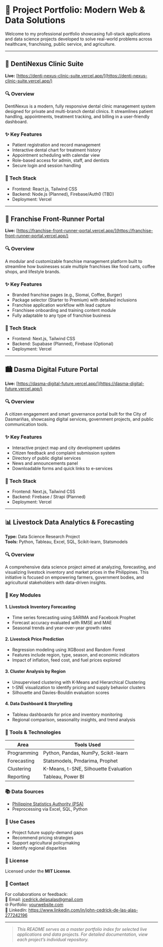 # 🚀 Project Portfolio: Modern Web & Data Solutions

Welcome to my professional portfolio showcasing full-stack applications and data science projects developed to solve real-world problems across healthcare, franchising, public service, and agriculture.

---

## 🦷 DentiNexus Clinic Suite  
**Live:** [https://denti-nexus-clinic-suite.vercel.app/](https://denti-nexus-clinic-suite.vercel.app/)

### 🔍 Overview  
DentiNexus is a modern, fully responsive dental clinic management system designed for private and multi-branch dental clinics. It streamlines patient handling, appointments, treatment tracking, and billing in a user-friendly dashboard.

### ✨ Key Features
- Patient registration and record management  
- Interactive dental chart for treatment history  
- Appointment scheduling with calendar view  
- Role-based access for admin, staff, and dentists  
- Secure login and session handling

### 🧰 Tech Stack
- Frontend: React.js, Tailwind CSS  
- Backend: Node.js (Planned), Firebase/Auth0 (TBD)  
- Deployment: Vercel

---

## 🏢 Franchise Front-Runner Portal  
**Live:** [https://franchise-front-runner-portal.vercel.app/](https://franchise-front-runner-portal.vercel.app/)

### 🔍 Overview  
A modular and customizable franchise management platform built to streamline how businesses scale multiple franchises like food carts, coffee shops, and lifestyle brands.

### ✨ Key Features
- Branded franchise pages (e.g., Siomai, Coffee, Burger)  
- Package selector (Starter to Premium) with detailed inclusions  
- Franchise application workflow with lead capture  
- Franchisee onboarding and training content module  
- Fully adaptable to any type of franchise business

### 🧰 Tech Stack
- Frontend: Next.js, Tailwind CSS  
- Backend: Supabase (Planned), Firebase (Optional)  
- Deployment: Vercel

---

## 🏙️ Dasma Digital Future Portal  
**Live:** [https://dasma-digital-future.vercel.app/](https://dasma-digital-future.vercel.app/)

### 🔍 Overview  
A citizen engagement and smart governance portal built for the City of Dasmariñas, showcasing digital services, government projects, and public communication tools.

### ✨ Key Features
- Interactive project map and city development updates  
- Citizen feedback and complaint submission system  
- Directory of public digital services  
- News and announcements panel  
- Downloadable forms and quick links to e-services

### 🧰 Tech Stack
- Frontend: Next.js, Tailwind CSS  
- Backend: Firebase / Strapi (Planned)  
- Deployment: Vercel

---

## 📊 Livestock Data Analytics & Forecasting  
**Type:** Data Science Research Project  
**Tools:** Python, Tableau, Excel, SQL, Scikit-learn, Statsmodels

### 🔍 Overview  
A comprehensive data science project aimed at analyzing, forecasting, and visualizing livestock inventory and market prices in the Philippines. This initiative is focused on empowering farmers, government bodies, and agricultural stakeholders with data-driven insights.

### 📁 Key Modules
#### 1. Livestock Inventory Forecasting
- Time series forecasting using SARIMA and Facebook Prophet  
- Forecast accuracy evaluated with RMSE and MAE  
- Seasonal trends and year-over-year growth rates

#### 2. Livestock Price Prediction
- Regression modeling using XGBoost and Random Forest  
- Features include region, type, season, and economic indicators  
- Impact of inflation, feed cost, and fuel prices explored

#### 3. Cluster Analysis by Region
- Unsupervised clustering with K-Means and Hierarchical Clustering  
- t-SNE visualization to identify pricing and supply behavior clusters  
- Silhouette and Davies-Bouldin evaluation scores

#### 4. Data Dashboard & Storytelling
- Tableau dashboards for price and inventory monitoring  
- Regional comparison, seasonality insights, and trend analysis


### 🧰 Tools & Technologies
| Area        | Tools Used                           |
|-------------|---------------------------------------|
| Programming | Python, Pandas, NumPy, Scikit-learn   |
| Forecasting | Statsmodels, Pmdarima, Prophet        |
| Clustering  | K-Means, t-SNE, Silhouette Evaluation |
| Reporting   | Tableau, Power BI                     |

### 📚 Data Sources
- [Philippine Statistics Authority (PSA)](https://psa.gov.ph/)
- Preprocessing via Excel, SQL, Python

### 🎯 Use Cases
- Project future supply-demand gaps
- Recommend pricing strategies
- Support agricultural policymaking
- Identify regional disparities

### 📜 License
Licensed under the **MIT License**.

### 🤝 Contact  
For collaborations or feedback:  
📧 Email: jcedrick.delasalas@gmail.com  
🌐 Portfolio: [yourwebsite.com](https://yourwebsite.com)  
📱 LinkedIn: https://www.linkedin.com/in/john-cedrick-de-las-alas-277242196


---

> *This README serves as a master portfolio index for selected live applications and data projects. For detailed documentation, view each project’s individual repository.*

